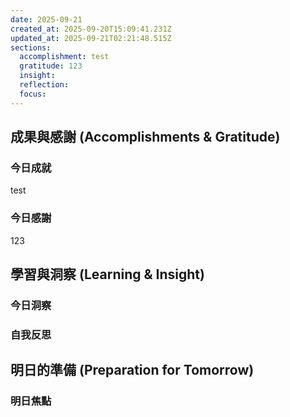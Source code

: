 ```yaml
---
date: 2025-09-21
created_at: 2025-09-20T15:09:41.231Z
updated_at: 2025-09-21T02:21:48.515Z
sections:
  accomplishment: test
  gratitude: 123
  insight: 
  reflection: 
  focus: 
---
```


## 成果與感謝 (Accomplishments & Gratitude)
### 今日成就
test

### 今日感謝
123

## 學習與洞察 (Learning & Insight)
### 今日洞察


### 自我反思


## 明日的準備 (Preparation for Tomorrow)
### 明日焦點
